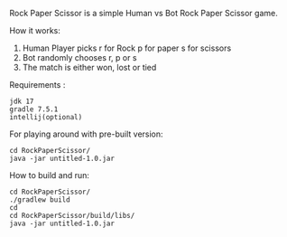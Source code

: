 Rock Paper Scissor is a simple Human vs Bot Rock Paper Scissor game.

How it works:
1. Human Player picks r for Rock p for paper s for scissors
2. Bot randomly chooses r, p or s
3. The match is either won, lost or tied

Requirements :
```
jdk 17
gradle 7.5.1
intellij(optional)
```

For playing around with pre-built version:
```
cd RockPaperScissor/
java -jar untitled-1.0.jar
```

How to build and run:
```
cd RockPaperScissor/
./gradlew build
cd
cd RockPaperScissor/build/libs/
java -jar untitled-1.0.jar
```
